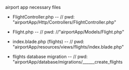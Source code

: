 airport app necessary files

- FlightController.php
-- // pwd: "airportApp/Http/Controllers/FlightController.php"

- Flight.php
-- // pwd:
//"airportApp/Models/Flight.php"

- index.blade.php (flights)
-- // pwd: "airportApp/resources/views/flights/index.blade.php"

- flights database migration
-- // pwd: "airportApp/database/migrations/______create_flights